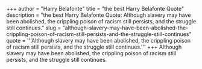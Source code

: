 +++
author = "Harry Belafonte"
title = "the best Harry Belafonte Quote"
description = "the best Harry Belafonte Quote: Although slavery may have been abolished, the crippling poison of racism still persists, and the struggle still continues."
slug = "although-slavery-may-have-been-abolished-the-crippling-poison-of-racism-still-persists-and-the-struggle-still-continues"
quote = '''Although slavery may have been abolished, the crippling poison of racism still persists, and the struggle still continues.'''
+++
Although slavery may have been abolished, the crippling poison of racism still persists, and the struggle still continues.
